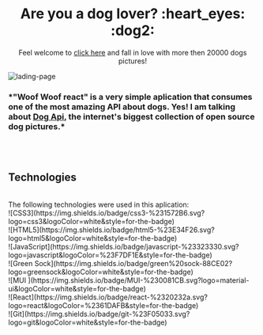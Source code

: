 <h1 align="center"> Are you a dog lover? :heart_eyes: :dog2:</h1> 

<p align="center">Feel welcome to <a href="https://mayconcabral.github.io/woof-woof-react/">click here</a> and fall in love with more then 20000 dogs pictures! </p>

![lading-page](https://github.com/MayconCabral/woof-woof-react/blob/main/src/images/woofReact.gif)

<h3>*"Woof Woof react" is a very simple aplication that consumes one of the most amazing API about dogs. Yes! I am talking about <a href="https://dog.ceo/dog-api/">Dog Api</a>, the internet's biggest collection of open source dog pictures.*</h3>

<br />
<br />

## Technologies
<br />
The following technologies were used in this aplication: <br />
![CSS3](https://img.shields.io/badge/css3-%231572B6.svg?logo=css3&logoColor=white&style=for-the-badge)<br /> 
![HTML5](https://img.shields.io/badge/html5-%23E34F26.svg?logo=html5&logoColor=white&style=for-the-badge)<br /> 
![JavaScript](https://img.shields.io/badge/javascript-%23323330.svg?logo=javascript&logoColor=%23F7DF1E&style=for-the-badge)<br /> 
![Green Sock](https://img.shields.io/badge/green%20sock-88CE02?logo=greensock&logoColor=white&style=for-the-badge)<br /> 
![MUI ](https://img.shields.io/badge/MUI-%230081CB.svg?logo=material-ui&logoColor=white&style=for-the-badge)<br />
![React](https://img.shields.io/badge/react-%2320232a.svg?logo=react&logoColor=%2361DAFB&style=for-the-badge)<br /> 
![Git](https://img.shields.io/badge/git-%23F05033.svg?logo=git&logoColor=white&style=for-the-badge)<br /> 
<br />
<br />




